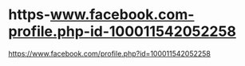 # https-www.facebook.com-profile.php-id-100011542052258
https://www.facebook.com/profile.php?id=100011542052258
